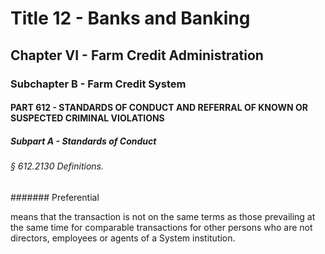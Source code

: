 
# Title 12 - Banks and Banking
## Chapter VI - Farm Credit Administration
### Subchapter B - Farm Credit System
#### PART 612 - STANDARDS OF CONDUCT AND REFERRAL OF KNOWN OR SUSPECTED CRIMINAL VIOLATIONS
##### Subpart A - Standards of Conduct
###### § 612.2130 Definitions.
####### Preferential

means that the transaction is not on the same terms as those prevailing at the same time for comparable transactions for other persons who are not directors, employees or agents of a System institution.

